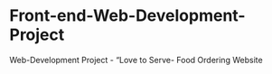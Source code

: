 # Front-end-Web-Development-Project

Web-Development Project - “Love to Serve- Food Ordering Website

